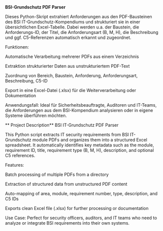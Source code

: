 **BSI-Grundschutz PDF Parser**

Dieses Python-Skript extrahiert Anforderungen aus den PDF-Bausteinen des BSI IT-Grundschutz-Kompendiums und strukturiert sie in einer übersichtlichen Excel-Tabelle. Dabei werden u.a. der Baustein, die Anforderungs-ID, der Titel, die Anforderungsart (B, M, H), die Beschreibung und ggf. C5-Referenzen automatisch erkannt und zugeordnet.

Funktionen:

Automatische Verarbeitung mehrerer PDFs aus einem Verzeichnis

Extraktion strukturierter Daten aus unstrukturiertem PDF-Text

Zuordnung von Bereich, Baustein, Anforderung, Anforderungsart, Beschreibung, C5-ID

Export in eine Excel-Datei (.xlsx) für die Weiterverarbeitung oder Dokumentation

Anwendungsfall:
Ideal für Sicherheitsbeauftragte, Auditoren und IT-Teams, die Anforderungen aus dem BSI-Kompendium analysieren oder in eigene Systeme überführen möchten.

** Project Description**
BSI IT-Grundschutz PDF Parser

This Python script extracts IT security requirements from BSI IT-Grundschutz module PDFs and organizes them into a structured Excel spreadsheet. It automatically identifies key metadata such as the module, requirement ID, title, requirement type (B, M, H), description, and optional C5 references.

Features:

Batch processing of multiple PDFs from a directory

Extraction of structured data from unstructured PDF content

Auto-mapping of area, module, requirement number, type, description, and C5 IDs

Exports clean Excel file (.xlsx) for further processing or documentation

Use Case:
Perfect for security officers, auditors, and IT teams who need to analyze or integrate BSI requirements into their own systems.

